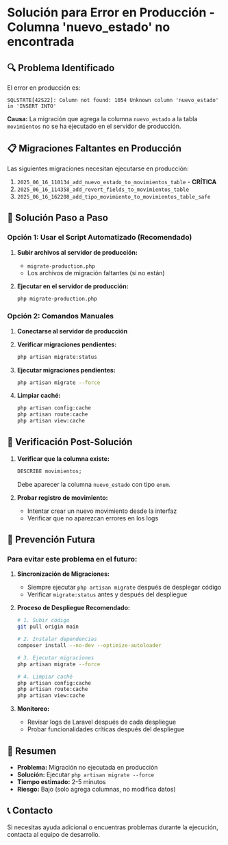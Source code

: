 # Solución para Error en Producción - Columna 'nuevo_estado' no encontrada

## 🔍 Problema Identificado

El error en producción es:
```
SQLSTATE[42S22]: Column not found: 1054 Unknown column 'nuevo_estado' in 'INSERT INTO'
```

**Causa:** La migración que agrega la columna `nuevo_estado` a la tabla `movimientos` no se ha ejecutado en el servidor de producción.

## 📋 Migraciones Faltantes en Producción

Las siguientes migraciones necesitan ejecutarse en producción:

1. `2025_06_16_110134_add_nuevo_estado_to_movimientos_table` - **CRÍTICA**
2. `2025_06_16_114358_add_revert_fields_to_movimientos_table`
3. `2025_06_16_162208_add_tipo_movimiento_to_movimientos_table_safe`

## 🚀 Solución Paso a Paso

### Opción 1: Usar el Script Automatizado (Recomendado)

1. **Subir archivos al servidor de producción:**
   - `migrate-production.php`
   - Los archivos de migración faltantes (si no están)

2. **Ejecutar en el servidor de producción:**
   ```bash
   php migrate-production.php
   ```

### Opción 2: Comandos Manuales

1. **Conectarse al servidor de producción**

2. **Verificar migraciones pendientes:**
   ```bash
   php artisan migrate:status
   ```

3. **Ejecutar migraciones pendientes:**
   ```bash
   php artisan migrate --force
   ```

4. **Limpiar caché:**
   ```bash
   php artisan config:cache
   php artisan route:cache
   php artisan view:cache
   ```

## 🔧 Verificación Post-Solución

1. **Verificar que la columna existe:**
   ```sql
   DESCRIBE movimientos;
   ```
   Debe aparecer la columna `nuevo_estado` con tipo `enum`.

2. **Probar registro de movimiento:**
   - Intentar crear un nuevo movimiento desde la interfaz
   - Verificar que no aparezcan errores en los logs

## 📝 Prevención Futura

### Para evitar este problema en el futuro:

1. **Sincronización de Migraciones:**
   - Siempre ejecutar `php artisan migrate` después de desplegar código
   - Verificar `migrate:status` antes y después del despliegue

2. **Proceso de Despliegue Recomendado:**
   ```bash
   # 1. Subir código
   git pull origin main
   
   # 2. Instalar dependencias
   composer install --no-dev --optimize-autoloader
   
   # 3. Ejecutar migraciones
   php artisan migrate --force
   
   # 4. Limpiar caché
   php artisan config:cache
   php artisan route:cache
   php artisan view:cache
   ```

3. **Monitoreo:**
   - Revisar logs de Laravel después de cada despliegue
   - Probar funcionalidades críticas después del despliegue

## 🎯 Resumen

- **Problema:** Migración no ejecutada en producción
- **Solución:** Ejecutar `php artisan migrate --force`
- **Tiempo estimado:** 2-5 minutos
- **Riesgo:** Bajo (solo agrega columnas, no modifica datos)

## 📞 Contacto

Si necesitas ayuda adicional o encuentras problemas durante la ejecución, contacta al equipo de desarrollo.
